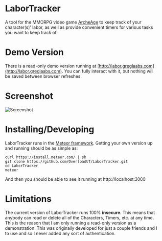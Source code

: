 LaborTracker
============
A tool for the MMORPG video game [ArcheAge](http://archeagegame.com) to keep track of your character(s)' labor, as well as provide convenient timers for various tasks you want to keep track of.

Demo Version
==========
There is a read-only demo version running at [http://labor.greglaabs.com](http://labor.greglaabs.com). You can fully interact with it, but nothing will be saved between browser refreshes.

Screenshot
========
![Screenshot](https://dl.dropboxusercontent.com/u/26620/AA/labortracker.png "Screenshot")

Installing/Developing
===============
LaborTracker runs in the [Meteor framework](https://www.meteor.com/). Getting your own version up and running should be as simple as:

    curl https://install.meteor.com/ | sh
    git clone https://github.com/OverloadUT/LaborTracker.git
    cd LaborTracker
    meteor

And then you should be able to see it running at http://localhost:3000

Limitations
========
The current version of LaborTracker runs 100% **insecure**. This means that anybody can read or delete all of the Characters, Timers, etc. at any time. This is the reason that I am only running a read-only version as a demonstration. This was originally developed for just a couple friends and I to use and so I never added any sort of authentication.
